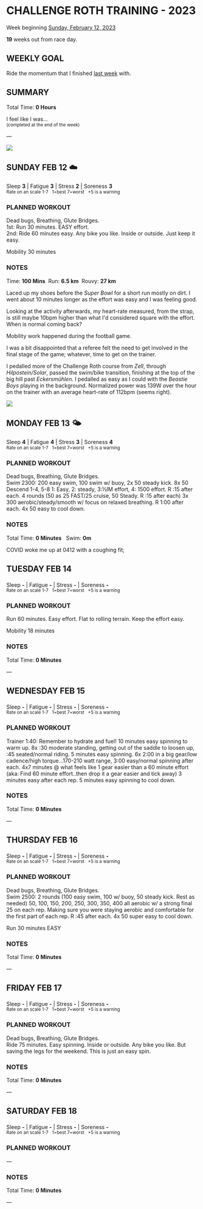 # CHALLENGE ROTH TRAINING - 2023
Week beginning [Sunday, February 12, 2023](javascript:flick('sun');)

**19** weeks out from race day.

## WEEKLY GOAL
Ride the momentum that I finished [last week](challenge2023-20weeksout) with.

## SUMMARY
Total Time: **0 Hours**

I feel like I was...
<br /><sup>(completed at the end of the week)</sup>

&mdash;

![](/assets/jpg/II-9x550.jpeg)

## SUNDAY FEB 12 ☁️
Sleep **3** | Fatigue **3** | Stress **2** | Soreness **3**
<sup><br />Rate on an scale 1-7 &nbsp; 1=best 7=worst &nbsp; +5 is a warning</sup>

### PLANNED WORKOUT
Dead bugs, Breathing, Glute Bridges.  
1st: Run 30 minutes. EASY effort.   
2nd: Ride 60 minutes easy. Any bike you like. Inside or outside. Just keep it easy.

Mobility 30 minutes

### NOTES
Time: **100 Mins** &nbsp;Run: **6.5 km** &nbsp;Rouvy: **27 km**

Laced up my shoes before the _Super Bowl_ for a short run mostly on dirt. I went about 10 minutes longer as the effort was easy and I was feeling good.

Looking at the activity afterwards, my heart-rate measured, from the strap, is still maybe 10bpm higher than what I'd considered square with the effort.  When is normal coming back?

Mobility work happened during the football game.
<!----->
I was a bit disappointed that a referee felt the need to get involved in the final stage of the game; whatever, time to get on the trainer.

I pedalled more of the Challenge Roth course from _Zell_, through _Hilpostein/Solar_, passed the swim/bike transition, finishing at the top of the big hill past _Eckersmühlen_.  I pedalled as easy as I could with the _Beastie Boys_ playing in the background.   Normalized power was 139W over the hour on the trainer with an average heart-rate of 112bpm (seems right).

![](/assets/jpg/image.jpeg)

<!---->
## MONDAY FEB 13 🌤
Sleep **4** | Fatigue **4** | Stress **3** | Soreness **4**
<sup><br />Rate on an scale 1-7 &nbsp; 1=best 7=worst &nbsp; +5 is a warning</sup>

### PLANNED WORKOUT
Dead bugs, Breathing, Glute Bridges.  
Swim 2300:
200 easy swim, 100 swim w/ buoy, 2x 50 steady kick.
8x 50 Descend 1-4, 5-8 1: Easy, 2: steady, 3:½IM effort, 4: 1500 effort. R :15 after each.
4 rounds (50 as 25 FAST/25 cruise, 50 Steady. R :15 after each)
3x 300 aerobic/steady/smooth w/ focus on relaxed breathing. R 1:00 after each.
4x 50 easy to cool down.

### NOTES
Total Time: **0 Minutes** &nbsp; Swim: **0m**

COVID woke me up at 0412 with a coughing fit; 

<!---->
## TUESDAY FEB 14
Sleep **-** | Fatigue **-** | Stress **-** | Soreness **-**
<sup><br />Rate on an scale 1-7 &nbsp; 1=best 7=worst &nbsp; +5 is a warning</sup>

### PLANNED WORKOUT
Run 60 minutes. Easy effort. Flat to rolling terrain. Keep the effort easy.

Mobility 18 minutes

### NOTES
Total Time: **0 Minutes**

&mdash;  

<!---->
## WEDNESDAY FEB 15
Sleep **-** | Fatigue **-** | Stress **-** | Soreness **-**
<sup><br />Rate on an scale 1-7 &nbsp; 1=best 7=worst &nbsp; +5 is a warning</sup>

### PLANNED WORKOUT
Trainer 1:40: Remember to hydrate and fuel! 
10 minutes easy spinning to warm up. 
8x :30 moderate standing, getting out of the saddle to loosen up, :45 seated/normal riding. 
5 minutes easy spinning. 
6x 2:00 in a big gear/low cadence/high torque...170-210 watt range, 3:00 easy/normal spinning after each. 
4x7 minutes @ what feels like 1 gear easier than a 60 minute effort (aka: Find 60 minute effort..then drop it a gear easier and tick away) 3 minutes easy after each rep. 
5 minutes easy spinning to cool down.

### NOTES
Total Time: **0 Minutes**

&mdash;  

<!---->
## THURSDAY FEB 16
Sleep **-** | Fatigue **-** | Stress **-** | Soreness **-**
<sup><br />Rate on an scale 1-7 &nbsp; 1=best 7=worst &nbsp; +5 is a warning</sup>

### PLANNED WORKOUT
Dead bugs, Breathing, Glute Bridges.  
Swim 2500:
2 rounds (100 easy swim, 100 w/ buoy, 50 steady kick. Rest as needed)
50, 100, 150, 200, 250, 300, 350, 400 all aerobic w/ a strong final 25 on each rep. Making sure you were staying aerobic and comfortable for the first part of each rep. R :45 after each.
4x 50 super easy to cool down.

Run 30 minutes EASY

### NOTES
Total Time: **0 Minutes**

&mdash;  

<!---->
## FRIDAY FEB 17
Sleep **-** | Fatigue **-** | Stress **-** | Soreness **-**
<sup><br />Rate on an scale 1-7 &nbsp; 1=best 7=worst &nbsp; +5 is a warning</sup>

### PLANNED WORKOUT
Dead bugs, Breathing, Glute Bridges.  
Ride 75 minutes. Easy spinning. Inside or outside. Any bike you like. But saving the legs for the weekend. This is just an easy spin.

### NOTES
Total Time: **0 Minutes**

&mdash;  

<!---->
## SATURDAY FEB 18
Sleep **-** | Fatigue **-** | Stress **-** | Soreness **-**
<sup><br />Rate on an scale 1-7 &nbsp; 1=best 7=worst &nbsp; +5 is a warning</sup>

### PLANNED WORKOUT
&mdash;  

### NOTES
Total Time: **0 Minutes**

&mdash;  
